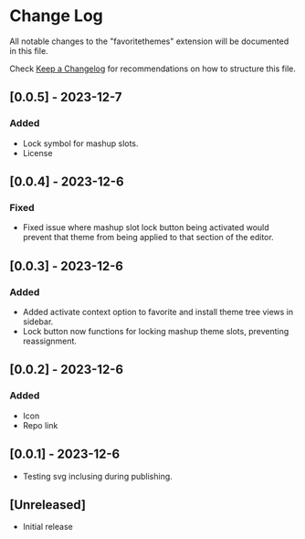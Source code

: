 # Change Log

All notable changes to the "favoritethemes" extension will be documented in this file.

Check [Keep a Changelog](http://keepachangelog.com/) for recommendations on how to structure this file.

## [0.0.5] - 2023-12-7

### Added

  - Lock symbol for mashup slots.
  - License

## [0.0.4] - 2023-12-6

### Fixed

  - Fixed issue where mashup slot lock button being activated would prevent that theme from being applied to that section of the editor.


## [0.0.3] - 2023-12-6

### Added

  - Added activate context option to favorite and install theme tree views in sidebar.
  - Lock button now functions for locking mashup theme slots, preventing reassignment.

## [0.0.2] - 2023-12-6

### Added

  - Icon
  - Repo link


## [0.0.1] - 2023-12-6

 - Testing svg inclusing during publishing.

## [Unreleased]

- Initial release